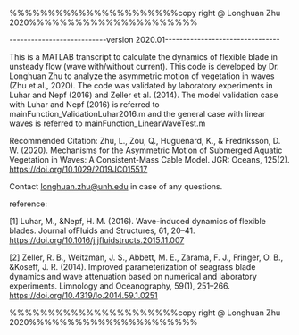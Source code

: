 %%%%%%%%%%%%%%%%%%%%%%copy right @ Longhuan Zhu 2020%%%%%%%%%%%%%%%%%%%%%%

---------------------------version 2020.01--------------------------------

This is a MATLAB transcript to calculate the dynamics of flexible blade in
unsteady flow (wave with/without current). This code is developed by 
Dr. Longhuan Zhu to analyze the asymmetric motion of vegetation in waves 
(Zhu et al., 2020). The code was validated by laboratory experiments in
Luhar and Nepf (2016) and Zeller et al. (2014). The model validation case 
with Luhar and Nepf (2016) is referred to mainFunction_ValidationLuhar2016.m
and the general case with linear waves is referred to
mainFunction_LinearWaveTest.m 

Recommended Citation:
Zhu, L., Zou, Q., Huguenard, K., & Fredriksson, D. W. (2020).
Mechanisms for the Asymmetric Motion of Submerged Aquatic Vegetation in
Waves: A Consistent-Mass Cable Model. JGR: Oceans, 125(2).
https://doi.org/10.1029/2019JC015517

Contact longhuan.zhu@unh.edu in case of any questions.

reference:

[1] Luhar, M., &Nepf, H. M. (2016). Wave-induced dynamics of flexible blades.
Journal ofFluids and Structures, 61, 20–41.
https://doi.org/10.1016/j.jfluidstructs.2015.11.007

[2] Zeller, R. B., Weitzman, J. S., Abbett, M. E., Zarama, F. J., 
Fringer, O. B., &Koseff, J. R. (2014). Improved parameterization of
seagrass blade dynamics and wave attenuation based on numerical and 
laboratory experiments. Limnology and Oceanography, 59(1), 251–266. 
https://doi.org/10.4319/lo.2014.59.1.0251

%%%%%%%%%%%%%%%%%%%%%%copy right @ Longhuan Zhu 2020%%%%%%%%%%%%%%%%%%%%%%
